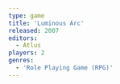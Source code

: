 ```yaml
---
type: game
title: 'Luminous Arc'
released: 2007
editors: 
  - Atlus
players: 2
genres:
  - 'Role Playing Game (RPG)'
---
```

